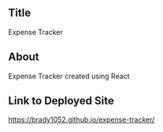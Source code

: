 ## Title

Expense Tracker

## About

Expense Tracker created using React

## Link to Deployed Site

https://brady1052.github.io/expense-tracker/
